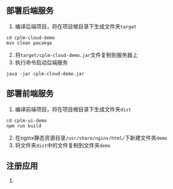## 部署后端服务
1. 编译后端项目，将在项目根目录下生成文件夹`target`
```
cd cplm-cloud-demo
mvn clean pacakge
```
2. 将`target/cplm-cloud-demo.jar`文件复制到服务器上
3. 执行命令启动后端服务
```
java -jar cplm-cloud-demo.jar
```
## 部署前端服务
1. 编译前端项目，将在项目根目录下生成文件夹`dist`
```
cd cplm-ui-demo
npm run build
```
2. 在nginx静态资源目录`/usr/share/nginx/html/`下新建文件夹`demo`
3. 将文件夹`dist`中的文件复制到文件夹`demo`

## 注册应用
1. 